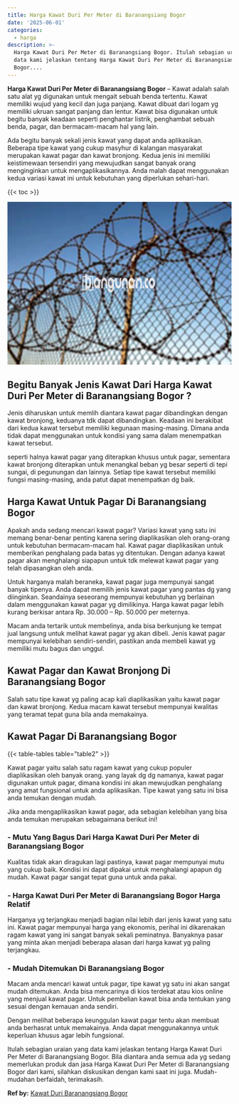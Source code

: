 ```yaml
---
title: Harga Kawat Duri Per Meter di Baranangsiang Bogor
date: '2025-06-01'
categories:
  - harga
description: >-
  Harga Kawat Duri Per Meter di Baranangsiang Bogor. Itulah sebagian uraian yang
  data kami jelaskan tentang Harga Kawat Duri Per Meter di Baranangsiang
  Bogor....
---
```


**Harga Kawat Duri Per Meter di Baranangsiang Bogor** – Kawat adalah salah satu alat yg digunakan untuk mengait sebuah benda tertentu. Kawat memiliki wujud yang kecil dan juga panjang. Kawat dibuat dari logam yg memiliki ukruan sangat panjang dan lentur. Kawat bisa digunakan untuk begitu banyak keadaan seperti penghantar listrik, penghambat sebuah benda, pagar, dan bermacam-macam hal yang lain.

Ada begitu banyak sekali jenis kawat yang dapat anda aplikasikan. Beberapa tipe kawat yang cukup masyhur di kalangan masyarakat merupakan kawat pagar dan kawat bronjong. Kedua jenis ini memiliki keistimewaan tersendiri yang mewujudkan sangat banyak orang menginginkan untuk mengaplikasikannya. Anda malah dapat menggunakan kedua variasi kawat ini untuk kebutuhan yang diperlukan sehari-hari.

{{< toc >}}

![Harga Kawat Duri Per Meter di Baranangsiang Bogor](/images/jual-kawat-murah51.png)

## Begitu Banyak Jenis Kawat Dari Harga Kawat Duri Per Meter di Baranangsiang Bogor ?

Jenis diharuskan untuk memlih diantara kawat pagar dibandingkan dengan kawat bronjong, keduanya tdk dapat dibandingkan. Keadaan ini berakibat dari kedua kawat tersebut memiliki kegunaan masing-masing. Dimana anda tidak dapat menggunakan untuk kondisi yang sama dalam menempatkan kawat tersebut.

seperti halnya kawat pagar yang diterapkan khusus untuk pagar, sementara kawat bronjong diterapkan untuk menangkal beban yg besar seperti di tepi sungai, di pegunungan dan lainnya. Setiap tipe kawat tersebut memiliki fungsi masing-masing, anda patut dapat menempatkan dg baik.

## Harga Kawat Untuk Pagar Di Baranangsiang Bogor

Apakah anda sedang mencari kawat pagar? Variasi kawat yang satu ini memang benar-benar penting karena sering diaplikasikan oleh orang-orang untuk kebutuhan bermacam-macam hal. Kawat pagar diaplikasikan untuk memberikan penghalang pada batas yg ditentukan. Dengan adanya kawat pagar akan menghalangi siapapun untuk tdk melewat kawat pagar yang telah dipasangkan oleh anda.

Untuk harganya malah beraneka, kawat pagar juga mempunyai sangat banyak tipenya. Anda dapat memilih jenis kawat pagar yang pantas dg yang diinginkan. Seandainya seseorang mempunyai kebutuhan yg berlainan dalam menggunakan kawat pagar yg dimilikinya. Harga kawat pagar lebih kurang berkisar antara Rp. 30.000 – Rp. 50.000 per meternya.

Macam anda tertarik untuk membelinya, anda bisa berkunjung ke tempat jual langsung untuk melihat kawat pagar yg akan dibeli. Jenis kawat pagar mempunyai kelebihan sendiri-sendiri, pastikan anda membeli kawat yg memiliki mutu bagus dan unggul.

## Kawat Pagar dan Kawat Bronjong Di Baranangsiang Bogor

Salah satu tipe kawat yg paling acap kali diaplikasikan yaitu kawat pagar dan kawat bronjong. Kedua macam kawat tersebut mempunyai kwalitas yang teramat tepat guna bila anda memakainya.

## Kawat Pagar Di Baranangsiang Bogor

{{< table-tables table="table2" >}}

Kawat pagar yaitu salah satu ragam kawat yang cukup populer diaplikasikan oleh banyak orang. yang layak dg dg namanya, kawat pagar digunakan untuk pagar, dimana kondisi ini akan mewujudkan penghalang yang amat fungsional untuk anda aplikasikan. Tipe kawat yang satu ini bisa anda temukan dengan mudah.

Jika anda mengaplikasikan kawat pagar, ada sebagian kelebihan yang bisa anda temukan merupakan sebagaimana berikut ini!

### \- Mutu Yang Bagus Dari Harga Kawat Duri Per Meter di Baranangsiang Bogor

Kualitas tidak akan diragukan lagi pastinya, kawat pagar mempunyai mutu yang cukup baik. Kondisi ini dapat dipakai untuk menghalangi apapun dg mudah. Kawat pagar sangat tepat guna untuk anda pakai.

### \- Harga Kawat Duri Per Meter di Baranangsiang Bogor Harga Relatif

Harganya yg terjangkau menjadi bagian nilai lebih dari jenis kawat yang satu ini. Kawat pagar mempunyai harga yang ekonomis, perihal ini dikarenakan ragam kawat yang ini sangat banyak sekali peminatnya. Banyaknya pasar yang minta akan menjadi beberapa alasan dari harga kawat yg paling terjangkau.

### \- Mudah Ditemukan Di Baranangsiang Bogor

Macam anda mencari kawat untuk pagar, tipe kawat yg satu ini akan sangat mudah ditemukan. Anda bisa mencarinya di kios terdekat atau kios online yang menjual kawat pagar. Untuk pembelian kawat bisa anda tentukan yang sesuai dengan kemauan anda sendiri.

Dengan melihat beberapa keunggulan kawat pagar tentu akan membuat anda berhasrat untuk memakainya. Anda dapat menggunakannya untuk keperluan khusus agar lebih fungsional.

Itulah sebagian uraian yang data kami jelaskan tentang Harga Kawat Duri Per Meter di Baranangsiang Bogor. Bila diantara anda semua ada yg sedang memerlukan produk dan jasa Harga Kawat Duri Per Meter di Baranangsiang Bogor dari kami, silahkan diskusikan dengan kami saat ini juga. Mudah-mudahan berfaidah, terimakasih.

**Ref by:** [Kawat Duri Baranangsiang Bogor](https://id.wikipedia.org/wiki/Kawat)
